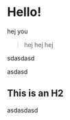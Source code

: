 Hello!
=============

hej you


> hej hej hej

sdasdasd

asdasd

This is an H2
-------------

asdasdasd

